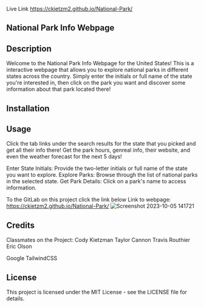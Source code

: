 Live Link https://ckietzm2.github.io/National-Park/

## National Park Info Webpage

## Description
Welcome to the National Park Info Webpage for the United States! This is a interactive webpage that allows you to explore national parks in different states across the country. Simply enter the initials or full name of the state you're interested in, then click on the park you want and discover some information about that park located there!


## Installation


## Usage
Click the tab links under the search results for the state that you picked and get all their info there! Get the park hours, genreal info, their website, and even the weather forecast for the next 5 days!

Enter State Initials: Provide the two-letter initials or full name of the state you want to explore.
Explore Parks: Browse through the list of national parks in the selected state.
Get Park Details: Click on a park's name to access information.

To the GitLab on this project click the link below
Link to webpage: https://ckietzm2.github.io/National-Park/
![Screenshot 2023-10-05 141721](https://github.com/ckietzm2/National-Park/assets/143734933/b3ee8d8a-e146-43e5-859f-a02917d5bb83)


## Credits
Classmates on the Project:
Cody Kietzman
Taylor Cannon
Travis Routhier
Eric Olson

Google
TailwindCSS

## License
This project is licensed under the MIT License - see the LICENSE file for details.


